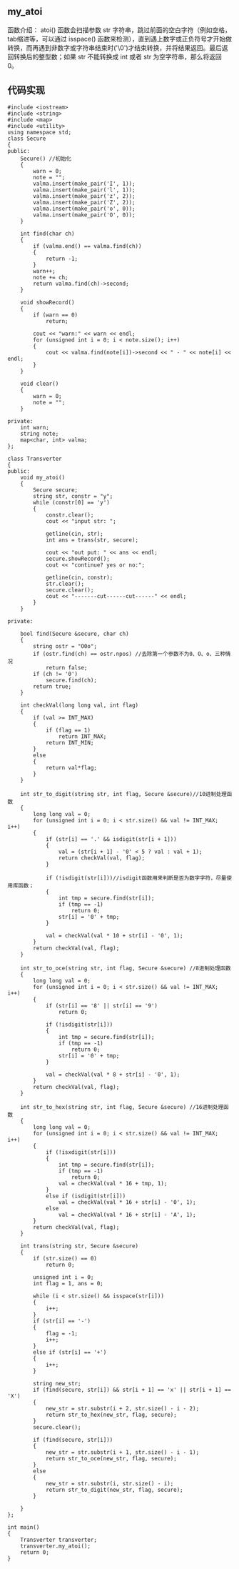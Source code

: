 ## my_atoi ##

函数介绍： atoi() 函数会扫描参数 str 字符串，跳过前面的空白字符（例如空格，tab缩进等，可以通过 isspace() 函数来检测），直到遇上数字或正负符号才开始做转换，而再遇到非数字或字符串结束时('\0')才结束转换，并将结果返回。最后返回转换后的整型数；如果 str 不能转换成 int 或者 str 为空字符串，那么将返回 0。

## 代码实现 ##
    #include <iostream>
    #include <string>
    #include <map>
    #include <utility>
    using namespace std;
    class Secure
    {
    public:
    	Secure() //初始化
    	{
    		warn = 0;
    		note = "";
    		valma.insert(make_pair('I', 1));
    		valma.insert(make_pair('l', 1));
    		valma.insert(make_pair('z', 2));
    		valma.insert(make_pair('Z', 2));
    		valma.insert(make_pair('o', 0));
    		valma.insert(make_pair('O', 0));			
    	}
     
    	int find(char ch)
    	{
    		if (valma.end() == valma.find(ch))
    		{
    			return -1;
    		}
    		warn++;
    		note += ch;
    		return valma.find(ch)->second;
    	}
    		
    	void showRecord()
    	{
    		if (warn == 0)
    			return;
     
    		cout << "warn:" << warn << endl;
    		for (unsigned int i = 0; i < note.size(); i++)
    		{
    			cout << valma.find(note[i])->second << " - " << note[i] << endl;
    		}
    	}
     
    	void clear()
    	{
    		warn = 0;
    		note = "";
    	}
    	
    private:
    	int warn;
    	string note;
    	map<char, int> valma;
    };
     
    class Transverter
    {
    public:
    	void my_atoi()
    	{
    		Secure secure;
    		string str, constr = "y";
    		while (constr[0] == 'y')
    		{
    			constr.clear();
    			cout << "input str: ";
     
    			getline(cin, str);
    			int ans = trans(str, secure);
     
    			cout << "out put: " << ans << endl;
    			secure.showRecord();
    			cout << "continue? yes or no:";
     
    			getline(cin, constr);
    			str.clear();
    			secure.clear();
    			cout << "-------cut------cut------" << endl;
    		}
    	}
     
    private:
     
    	bool find(Secure &secure, char ch)
    	{
    		string ostr = "O0o";
    		if (ostr.find(ch) == ostr.npos) //去除第一个参数不为0、O、o、三种情况
    			return false;
    		if (ch != '0')
    			secure.find(ch);
    		return true;
    	}
     
    	int checkVal(long long val, int flag)
    	{
    		if (val >= INT_MAX)
    		{
    			if (flag == 1)
    				return INT_MAX;
    			return INT_MIN;
    		}
    		else
    		{
    			return val*flag;
    		}
    	}
     
    	int str_to_digit(string str, int flag, Secure &secure)//10进制处理函数
    	{
    		long long val = 0;
    		for (unsigned int i = 0; i < str.size() && val != INT_MAX; i++)
    		{
    			if (str[i] == '.' && isdigit(str[i + 1]))
    			{
    				val = (str[i + 1] - '0' < 5 ? val : val + 1);
    				return checkVal(val, flag);
    			}
     
    			if (!isdigit(str[i]))//isdigit函数用来判断是否为数字字符，尽量使用库函数；
    			{
    				int tmp = secure.find(str[i]);
    				if (tmp == -1)
    					return 0;
    				str[i] = '0' + tmp;
    			}
     
    			val = checkVal(val * 10 + str[i] - '0', 1);
    		}
    		return checkVal(val, flag);
    	}
     
    	int str_to_oce(string str, int flag, Secure &secure) //8进制处理函数
    	{
    		long long val = 0;
    		for (unsigned int i = 0; i < str.size() && val != INT_MAX; i++)
    		{
    			if (str[i] == '8' || str[i] == '9')
    				return 0;
     
    			if (!isdigit(str[i]))
    			{
    				int tmp = secure.find(str[i]);
    				if (tmp == -1)
    					return 0;
    				str[i] = '0' + tmp;
    			}
     
    			val = checkVal(val * 8 + str[i] - '0', 1);
    		}
    		return checkVal(val, flag);
    	}
     
    	int str_to_hex(string str, int flag, Secure &secure) //16进制处理函数
    	{
    		long long val = 0;
    		for (unsigned int i = 0; i < str.size() && val != INT_MAX; i++)
    		{
    			if (!isxdigit(str[i]))
    			{
    				int tmp = secure.find(str[i]);
    				if (tmp == -1)
    					return 0;
    				val = checkVal(val * 16 + tmp, 1);
    			}
    			else if (isdigit(str[i]))
    				val = checkVal(val * 16 + str[i] - '0', 1);
    			else
    				val = checkVal(val * 16 + str[i] - 'A', 1);
    		}
    		return checkVal(val, flag);
    	}
     
    	int trans(string str, Secure &secure)
    	{
    		if (str.size() == 0)
    			return 0;
     
    		unsigned int i = 0;
    		int flag = 1, ans = 0;
     
    		while (i < str.size() && isspace(str[i]))
    		{
    			i++;
    		}
    		if (str[i] == '-')
    		{
    			flag = -1;
    			i++;
    		}
    		else if (str[i] == '+')
    		{
    			i++;
    		}
     
    		string new_str;
    		if (find(secure, str[i]) && str[i + 1] == 'x' || str[i + 1] == 'X')
    		{
    			new_str = str.substr(i + 2, str.size() - i - 2);
    			return str_to_hex(new_str, flag, secure);
    		}
    		secure.clear();
     
    		if (find(secure, str[i]))
    		{
    			new_str = str.substr(i + 1, str.size() - i - 1);
    			return str_to_oce(new_str, flag, secure);
    		}
    		else
    		{
    			new_str = str.substr(i, str.size() - i);
    			return str_to_digit(new_str, flag, secure);
    		}
     
    	}
    };
     
    int main()
    {
    	Transverter transverter;
    	transverter.my_atoi();
    	return 0;
    }
